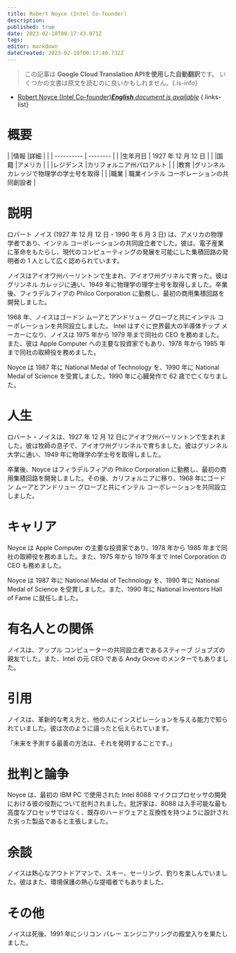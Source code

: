 ```yaml
---
title: Robert Noyce (Intel Co-founder)
description: 
published: true
date: 2023-02-10T00:17:43.071Z
tags: 
editor: markdown
dateCreated: 2023-02-10T00:17:40.732Z
---
```


> この記事は **Google Cloud Translation APIを使用した自動翻訳**です。
いくつかの文書は原文を読むのに良いかもしれません。{.is-info}



- [Robert Noyce (Intel Co-founder)***English** document is available*](/en/Knowledge-base/Dictionary/Person/robert-noyce-intel-co-founder)
{.links-list}


# 概要

| |情報 |詳細 |
| | ---------- | -------- |
| |生年月日 | 1927 年 12 月 12 日 |
| |国籍 |アメリカ |
| |レジデンス |カリフォルニア州パロアルト |
| |教育 |グリンネル カレッジで物理学の学士号を取得 |
| |職業 | 職業インテル コーポレーションの共同創設者 |

# 説明

ロバート ノイス (1927 年 12 月 12 日 - 1990 年 6 月 3 日) は、アメリカの物理学者であり、インテル コーポレーションの共同設立者でした。彼は、電子産業に革命をもたらし、現代のコンピューティングの発展を可能にした集積回路の発明者の 1 人として広く認められています。

ノイスはアイオワ州バーリントンで生まれ、アイオワ州グリネルで育った。彼はグリンネル カレッジに通い、1949 年に物理学の理学士号を取得しました。卒業後、フィラデルフィアの Philco Corporation に勤務し、最初の商用集積回路を開発しました。

1968 年、ノイスはゴードン ムーアとアンドリュー グローブと共にインテル コーポレーションを共同設立しました。 Intel はすぐに世界最大の半導体チップ メーカーになり、ノイスは 1975 年から 1979 年まで同社の CEO を務めました。また、彼は Apple Computer への主要な投資家でもあり、1978 年から 1985 年まで同社の取締役を務めました。

Noyce は 1987 年に National Medal of Technology を、1990 年に National Medal of Science を受賞しました。1990 年に心臓発作で 62 歳で亡くなりました。

# 人生

ロバート・ノイスは、1927 年 12 月 12 日にアイオワ州バーリントンで生まれました。彼は牧師の息子で、アイオワ州グリンネルで育ちました。彼はグリンネル大学に通い、1949 年に物理学の学士号を取得しました。

卒業後、Noyce はフィラデルフィアの Philco Corporation に勤務し、最初の商用集積回路を開発しました。その後、カリフォルニアに移り、1968 年にゴードン ムーアとアンドリュー グローブと共にインテル コーポレーションを共同設立しました。

# キャリア

Noyce は Apple Computer の主要な投資家であり、1978 年から 1985 年まで同社の取締役を務めました。また、1975 年から 1979 年まで Intel Corporation の CEO も務めました。

Noyce は 1987 年に National Medal of Technology を、1990 年に National Medal of Science を受賞しました。また、1990 年に National Inventors Hall of Fame に就任しました。

# 有名人との関係

ノイスは、アップル コンピューターの共同設立者であるスティーブ ジョブズの親友でした。また、Intel の元 CEO である Andy Grove のメンターでもありました。

# 引用

ノイスは、革新的な考え方と、他の人にインスピレーションを与える能力で知られていました。彼は次のように語ったと伝えられています。

「未来を予測する最善の方法は、それを発明することです。」

# 批判と論争

Noyce は、最初の IBM PC で使用された Intel 8088 マイクロプロセッサの開発における彼の役割について批判されました。批評家は、8088 は入手可能な最も高度なプロセッサではなく、既存のハードウェアと互換性を持つように設計された劣った製品であると主張しました。

# 余談

ノイスは熱心なアウトドアマンで、スキー、セーリング、釣りを楽しんでいました。彼はまた、環境保護の熱心な提唱者でもありました。

# その他

ノイスは死後、1991 年にシリコン バレー エンジニアリングの殿堂入りを果たしました。